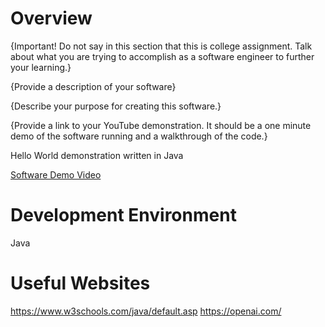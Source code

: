 # Overview

{Important!  Do not say in this section that this is college assignment.  Talk about what you are trying to accomplish as a software engineer to further your learning.}

{Provide a description of your software}

{Describe your purpose for creating this software.}

{Provide a link to your YouTube demonstration.  It should be a one minute demo of the software running and a walkthrough of the code.}

Hello World demonstration written in Java 

[Software Demo Video](http://youtube.link.goes.here)

# Development Environment

Java

# Useful Websites

https://www.w3schools.com/java/default.asp
https://openai.com/